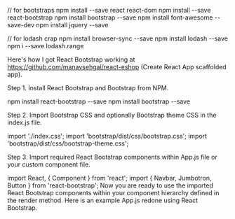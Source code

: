 // for bootstraps
npm install --save react react-dom
npm install --save react-bootstrap
npm install bootstrap --save
npm install font-awesome --save-dev
npm install jquery --save

// for lodash crap
npm install browser-sync --save
npm install lodash --save
npm i --save lodash.range



Here's how I got React Bootstrap working at https://github.com/manavsehgal/react-eshop (Create React App scaffolded app).

Step 1. Install React Bootstrap and Bootstrap from NPM.

npm install react-bootstrap --save
npm install bootstrap --save


Step 2. Import Bootstrap CSS and optionally Bootstrap theme CSS in the index.js file.

import './index.css';
import 'bootstrap/dist/css/bootstrap.css';
import 'bootstrap/dist/css/bootstrap-theme.css';


Step 3. Import required React Bootstrap components within App.js file or your custom component file.

import React, { Component } from 'react';
import { Navbar, Jumbotron, Button } from 'react-bootstrap';
Now you are ready to use the imported React Bootstrap components within your component hierarchy defined in the render method. Here is an example App.js redone using React Bootstrap.